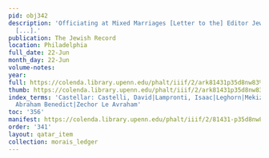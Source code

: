 ```yaml
---
pid: obj342
description: 'Officiating at Mixed Marriages [Letter to the] Editor Jewish Record:
  [...].'
publication: The Jewish Record
location: Philadelphia
full_date: 22-Jun
month_day: 22-Jun
volume-notes:
year:
full: https://colenda.library.upenn.edu/phalt/iiif/2/ark81431p35d8nw83%2FSHA256E-s7840631--143f14a306c82440cf75a39886292ee2845bcdafc8e73a816c74692665623319.jpeg/full/3500,/0/default.jpg
thumb: https://colenda.library.upenn.edu/phalt/iiif/2/ark81431p35d8nw83%2FSHA256E-s7840631--143f14a306c82440cf75a39886292ee2845bcdafc8e73a816c74692665623319.jpeg/full/!200,200/0/default.jpg
index_terms: 'Castellar: Castelli, David|Lampronti, Isaac|Leghorn|Mekizei Nirdamim|Piperno,
  Abraham Benedict|Zechor Le Avraham'
toc: '356'
manifest: https://colenda.library.upenn.edu/phalt/iiif/2/81431-p35d8nw83/manifest
order: '341'
layout: qatar_item
collection: morais_ledger
---
```

